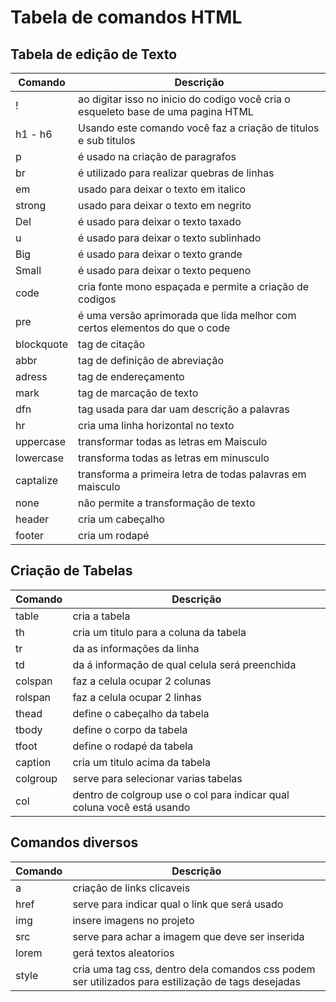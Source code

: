 # Tabela de comandos HTML

## Tabela de edição de Texto

| Comando | Descrição |
| -- | -- |
| ! | ao digitar isso no inicio do codigo você cria o esqueleto base de uma pagina HTML |
| h1 - h6 | Usando este comando você faz a criação de titulos e sub titulos |
| p | é usado na criação de paragrafos |
| br | é utilizado para realizar quebras de linhas |
| em | usado para deixar o texto em italico |
| strong | usado para deixar o texto em negrito |
| Del | é usado para deixar o texto taxado |
| u | é usado para deixar o texto sublinhado |
| Big | é usado para deixar o texto grande |
| Small | é usado para deixar o texto pequeno |
| code | cria fonte mono espaçada e permite a criação de codigos |
| pre | é uma versão aprimorada que lida melhor com certos elementos do que o code |
| blockquote | tag de citação |
| abbr | tag de definição de abreviação |
| adress | tag de endereçamento |
| mark | tag de marcação de texto |
| dfn | tag usada para dar uam descrição a palavras |
| hr | cria uma linha horizontal no texto |
| uppercase | transformar todas as letras em Maisculo |
| lowercase | transforma todas as letras em minusculo |
| captalize | transforma a primeira letra de todas palavras em maisculo |
| none | não permite a transformação de texto|
| header | cria um cabeçalho |
| footer | cria um rodapé |

## Criação de Tabelas

| Comando | Descrição |
| -- | -- |
| table | cria a tabela|
| th | cria um titulo para a coluna da tabela |
| tr | da as informações da linha |
| td | da á informação de qual celula será preenchida |
| colspan | faz a celula ocupar 2 colunas |
| rolspan | faz a celula ocupar 2 linhas |
| thead | define o cabeçalho da tabela |
| tbody | define o corpo da tabela |
| tfoot | define o rodapé da tabela |
| caption | cria um titulo acima da tabela |
| colgroup | serve para selecionar varias tabelas |
| col | dentro de colgroup use o col para indicar qual coluna você está usando |

## Comandos diversos

| Comando | Descrição |
| -- | -- |
| a | criação de links clicaveis |
| href | serve para indicar qual o link que será usado |
| img | insere imagens no projeto |
| src | serve para achar a imagem que deve ser inserida |
| lorem | gerá textos aleatorios |
| style | cria uma tag css, dentro dela comandos css podem ser utilizados para estilização de tags desejadas |
